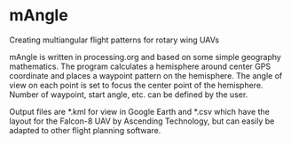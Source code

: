 mAngle
======

Creating multiangular flight patterns for rotary wing UAVs

mAngle is written in processing.org and based on some simple geography mathematics.
The program calculates a hemisphere around center GPS coordinate and places a waypoint pattern on the hemisphere.
The angle of view on each point is set to focus the center point of the hemisphere. Number of waypoint, start angle, etc.
can be defined by the user.

Output files are *.kml for view in Google Earth and *.csv which have the layout for the Falcon-8 UAV by Ascending Technology,
but can easily be adapted to other flight planning software.



